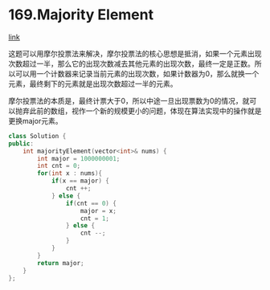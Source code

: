 # 169.Majority Element

[link](https://leetcode.com/problems/majority-element/)

这题可以用摩尔投票法来解决，摩尔投票法的核心思想是抵消，如果一个元素出现次数超过一半，那么它的出现次数减去其他元素的出现次数，最终一定是正数。所以可以用一个计数器来记录当前元素的出现次数，如果计数器为0，那么就换一个元素，最终剩下的元素就是出现次数超过一半的元素。

摩尔投票法的本质是，最终计票大于0，所以中途一旦出现票数为0的情况，就可以抛弃此前的数组，视作一个新的规模更小的问题，体现在算法实现中的操作就是更换major元素。

```C++
class Solution {
public:
    int majorityElement(vector<int>& nums) {
        int major = 1000000001;
        int cnt = 0;
        for(int x : nums){
            if(x == major) {
                cnt ++;
            } else {
                if(cnt == 0) {
                    major = x;
                    cnt = 1;
                } else {
                    cnt --;
                }
            }
        }
        return major;
    }
};
```